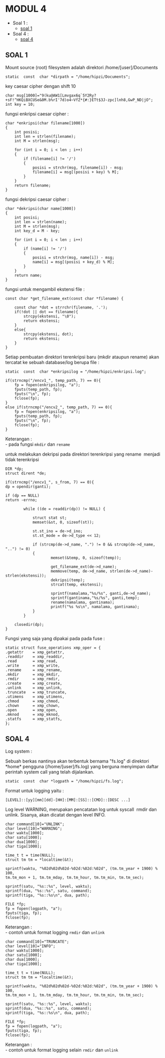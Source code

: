 # MODUL 4

 - Soal 1 :
	 * <a href="#soal-1">soal 1</a>
 - Soal 4 :
	 * <a href="#soal-4">soal 4</a>


<a id="soal-1"> </a> 
## SOAL 1
<justify>
Mount source (root) filesystem adalah direktori /home/[user]/Documents
<p></p>

    static  const  char *dirpath = "/home/hipzi/Documents"; 
<p></p>
key caesar cipher dengan shift 10
<p></p>

    char msg[1000]="9(ku@AW1[Lmvgax6q`5Y2Ry?+sF!^HKQiBXCUSe&0M.b%rI'7d)o4~VfZ*{#:}ETt$3J-zpc]lnh8,GwP_ND|jO";
    int key = 10;
<p></p>

<p></p>
fungsi enkripsi caesar cipher :
<p></p>

    char *enkripsi(char filename[1000])
    {
        int posisi;
        int len = strlen(filename);
        int M = strlen(msg); 

        for (int i = 0; i < len ; i++)
        {
            if (filename[i] != '/')
            {
                posisi = strchr(msg, filename[i]) - msg;
                filename[i] = msg[(posisi + key) % M];
            }    
        }
        return filename;
    }
<p></p>
fungsi dekripsi caesar cipher :
<p></p>

    char *dekripsi(char name[1000])
    {    
        int posisi;
        int len = strlen(name);
        int M = strlen(msg); 
        int key_d = M - key; 

        for (int i = 0; i < len ; i++)
        {
            if (name[i] != '/')
            {
                posisi = strchr(msg, name[i]) - msg;
                name[i] = msg[(posisi + key_d) % M];
            }    
        }
        return name;
    }
<p></p>
fungsi untuk mengambil ekstensi file :
<p></p>

    const char *get_filename_ext(const char *filename) {

        const char *dot = strrchr(filename, '.');
        if(!dot || dot == filename){
            strcpy(ekstensi, "\0");
            return ekstensi;
        }
        else{
            strcpy(ekstensi, dot);
            return ekstensi;
        }
    }
<p></p>
<p></p>
Setiap pembuatan direktori terenkripsi baru (mkdir ataupun rename) akan
tercatat ke sebuah database/log berupa file :
<p></p>

    static  const  char *enkripsilog = "/home/hipzi/enkripsi.log";

    if(strncmp("/encv1_", temp_path, 7) == 0){
        fp = fopen(enkripsilog, "a");
        fputs(temp_path, fp);
        fputs("\n", fp);
        fclose(fp);
    }
    else if(strncmp("/encv2_", temp_path, 7) == 0){
        fp = fopen(enkripsilog, "a");
        fputs(temp_path, fp);
        fputs("\n", fp);
        fclose(fp);
    }
<p></p> 
Keterangan : </br>
- pada fungsi <code>mkdir</code> dan <code>rename</code></br>
<p></p>
<p></p>
untuk melakukan dekripsi pada direktori terenkripsi yang​ rename ​ menjadi tidak terenkripsi
<p></p>

    DIR *dp;
    struct dirent *de;  

    if(strncmp("/encv1_", s_from, 7) == 0){
    dp = opendir(ganti);

    if (dp == NULL)
    return -errno;

            while ((de = readdir(dp)) != NULL) {

                struct stat st;
                memset(&st, 0, sizeof(st));

                st.st_ino = de->d_ino;
                st.st_mode = de->d_type << 12;

                if (strcmp(de->d_name, ".") != 0 && strcmp(de->d_name, "..") != 0)
                {
                        memset(&temp, 0, sizeof(temp));

                        get_filename_ext(de->d_name);
                        memmove(temp, de->d_name, strlen(de->d_name)-strlen(ekstensi));
                        dekripsi(temp);
                        strcat(temp, ekstensi);

                        sprintf(namalama,"%s/%s", ganti,de->d_name);
                        sprintf(gantinama,"%s/%s", ganti,temp);
                        rename(namalama, gantinama);
                        printf("%s %s\n", namalama, gantinama);
                }
            }

        closedir(dp);
    }
<p></p>
Fungsi yang saja yang dipakai pada pada fuse :
<p></p>

    static struct fuse_operations xmp_oper = {
	.getattr    = xmp_getattr,
	.readdir    = xmp_readdir,
	.read       = xmp_read,
	.write		= xmp_write,
	.rename		= xmp_rename,
	.mkdir		= xmp_mkdir,
	.rmdir      = xmp_rmdir,
	.create     = xmp_create,
	.unlink     = xmp_unlink,
	.truncate   = xmp_truncate,
	.utimens    = xmp_utimens,
	.chmod      = xmp_chmod,
	.chown      = xmp_chown,
	.open		= xmp_open,
	.mknod      = xmp_mknod,
	.statfs     = xmp_statfs,
    };
<p></p>

<a id="soal-4"></a>
## SOAL 4
<justify>
Log system :
<p></p>
Sebuah berkas nantinya akan terbentuk bernama "fs.log" di direktori *home*
pengguna (/home/[user]/fs.log) yang berguna menyimpan daftar perintah system
call yang telah dijalankan.
<p></p>

    static  const  char *logpath = "/home/hipzi/fs.log";

<p></p> 
Format untuk logging yaitu : </br>

    [LEVEL]::[yy][mm][dd]-[HH]:[MM]:[SS]::[CMD]::[DESC ...]
<p></p> 
<p></p> 
Log level WARNING, merupakan pencatatan log untuk syscall ​ rmdir​ dan
unlink​. Sisanya, akan dicatat dengan level INFO.
<p></p> 

    char command[10]="UNLINK";
    char level[10]="WARNING";
    char waktu[1000];
    char satu[1000];
    char dua[1000];
    char tiga[1000];

    time_t t = time(NULL); 
    struct tm tm = *localtime(&t);

    sprintf(waktu, "%02d%02d%02d-%02d:%02d:%02d", (tm.tm_year + 1900) % 100, 
    tm.tm_mon + 1, tm.tm_mday, tm.tm_hour, tm.tm_min, tm.tm_sec); 

    sprintf(satu, "%s::%s", level, waktu); 
    sprintf(dua, "%s::%s", satu, command);
    sprintf(tiga, "%s::%s\n", dua, path);

    FILE *fp;
    fp = fopen(logpath, "a");
    fputs(tiga, fp);
    fclose(fp);
<p></p> 
Keterangan : </br>
- contoh untuk format logging <code>rmdir</code> dan <code>unlink</code></br>
  
    char command[10]="TRUNCATE";
    char level[10]="INFO";
    char waktu[1000];
    char satu[1000];
    char dua[1000];
    char tiga[1000];

    time_t t = time(NULL); 
    struct tm tm = *localtime(&t);

    sprintf(waktu, "%02d%02d%02d-%02d:%02d:%02d", (tm.tm_year + 1900) % 100, 
    tm.tm_mon + 1, tm.tm_mday, tm.tm_hour, tm.tm_min, tm.tm_sec); 

    sprintf(satu, "%s::%s", level, waktu); 
    sprintf(dua, "%s::%s", satu, command);
    sprintf(tiga, "%s::%s\n", dua, path);

    FILE *fp;
    fp = fopen(logpath, "a");
    fputs(tiga, fp);
    fclose(fp);
<p></p>
Keterangan : </br>
- contoh untuk format logging selain <code>rmdir</code> dan <code>unlink</code></br>




